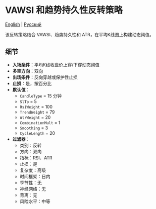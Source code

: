 # VAWSI 和趋势持久性反转策略
[English](README.md) | [Русский](README_ru.md)

该反转策略结合 VAWSI、趋势持久性和 ATR，在平均K线图上构建动态阈值。

## 细节

- **入场条件**：平均K线收盘价上穿/下穿动态阈值
- **多空方向**：双向
- **出场条件**：反向穿越或保护性止损
- **止损**：是，按百分比
- **默认值**：
  - `CandleType` = 15 分钟
  - `SlTp` = 5
  - `RsiWeight` = 100
  - `TrendWeight` = 79
  - `AtrWeight` = 20
  - `CombinationMult` = 1
  - `Smoothing` = 3
  - `CycleLength` = 20
- **过滤器**：
  - 类别：反转
  - 方向：双向
  - 指标：RSI、ATR
  - 止损：是
  - 复杂度：高级
  - 时间框架：日内
  - 季节性：无
  - 神经网络：无
  - 背离：无
  - 风险水平：中等
